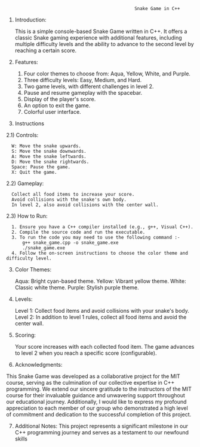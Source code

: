                                                     Snake Game in C++


1) Introduction:

    This is a simple console-based Snake Game written in C++. It offers a classic Snake gaming experience with additional features, including multiple difficulty levels and the ability to advance to the second level by reaching a certain score.

2) Features:

    1. Four color themes to choose from: Aqua, Yellow, White, and Purple.
    2. Three difficulty levels: Easy, Medium, and Hard.
    3. Two game levels, with different challenges in level 2.
    4. Pause and resume gameplay with the spacebar.
    5. Display of the player's score.
    6. An option to exit the game.
    7. Colorful user interface.
    
2) Instructions

  2.1) Controls:
  
      W: Move the snake upwards.
      S: Move the snake downwards.
      A: Move the snake leftwards.
      D: Move the snake rightwards.
      Space: Pause the game.
      X: Quit the game.
  
  2.2) Gameplay:
  
      Collect all food items to increase your score.
      Avoid collisions with the snake's own body.
      In level 2, also avoid collisions with the center wall.
  
  2.3) How to Run:
  
      1. Ensure you have a C++ compiler installed (e.g., g++, Visual C++).
      2. Compile the source code and run the executable.
      3. To run the code you may need to use the following command :-
          g++ snake_game.cpp -o snake_game.exe
          ./snake_game.exe
      4. Follow the on-screen instructions to choose the color theme and difficulty level.


3) Color Themes:

    Aqua: Bright cyan-based theme.
    Yellow: Vibrant yellow theme.
    White: Classic white theme.
    Purple: Stylish purple theme.

4) Levels:

    Level 1: Collect food items and avoid collisions with your snake's body.
    Level 2: In addition to level 1 rules, collect all food items and avoid the center wall.

5) Scoring:

    Your score increases with each collected food item.
    The game advances to level 2 when you reach a specific score (configurable).

6) Acknowledgments:

This Snake Game was developed as a collaborative project for the MIT course, serving as the culmination of our collective expertise in C++ programming. We extend our sincere gratitude to the instructors of the MIT course for their invaluable guidance and unwavering support throughout our educational journey. Additionally, I would like to express my profound appreciation to each member of our group who demonstrated a high level of commitment and dedication to the successful completion of this project.

7) Additional Notes:
    This project represents a significant milestone in our C++ programming journey and serves as a testament to our newfound skills

